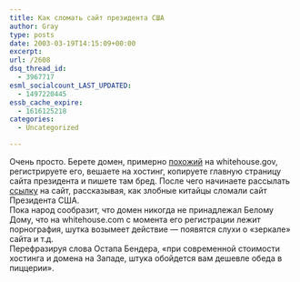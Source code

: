 ```yaml
---
title: Как сломать сайт президента США
author: Gray
type: posts
date: 2003-03-19T14:15:09+00:00
excerpt:
url: /2608
dsq_thread_id:
  - 3967717
esml_socialcount_LAST_UPDATED:
  - 1497220445
essb_cache_expire:
  - 1616125218
categories:
  - Uncategorized

---
```








Очень просто. Берете домен, примерно <a href="http://www.whitehouse.net/" target="_blank">похожий</a> на whitehouse.gov, регистрируете его, вешаете на хостинг, копируете главную страницу сайта президента и пишете там бред. После чего начинаете рассылать <a href="http://www.whitehouse.net/index2.html" target="_blank">ссылку</a> на сайт, рассказывая, как злобные китайцы сломали сайт Президента США.  
Пока народ сообразит, что домен никогда не принадлежал Белому Дому, что на whitehouse.com с момента его регистрации лежит порнография, шутка возымеет действие &#8212; появятся слухи о &#171;зеркале&#187; сайта и т.д.  
Перефразируя слова Остапа Бендера, &#171;при современной стоимости хостинга и домена на Западе, штука обойдется вам дешевле обеда в пиццерии&#187;.